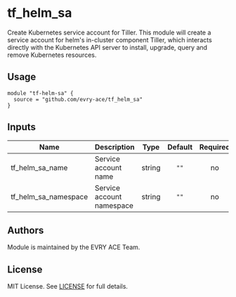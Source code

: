 # tf\_helm\_sa

Create Kubernetes service account for Tiller. This module will
create a service account for helm's in-cluster component Tiller, which interacts directly with the Kubernetes API server to install, upgrade, query and remove Kubernetes resources.

## Usage

```hcl
module "tf-helm-sa" {
  source = "github.com/evry-ace/tf_helm_sa"
}
```

## Inputs

| Name | Description | Type | Default | Required |
|------|-------------|:----:|:-----:|:-----:|
| tf_helm_sa_name | Service account name | string | `""` | no |
| tf_helm_sa_namespace | Service account namespace | string | `""` | no |

## Authors

Module is maintained by the EVRY ACE Team.

## License

MIT License. See [LICENSE](./LICENSE) for full details.
